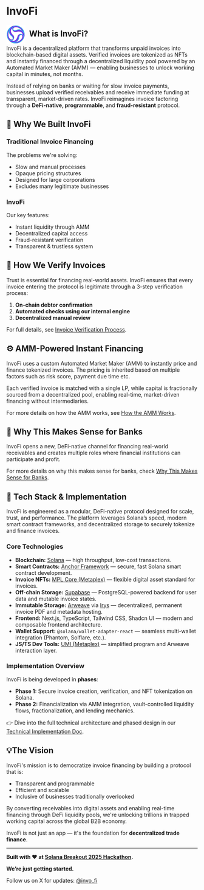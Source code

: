 # InvoFi

<img src="invofi/public/invofi.svg" alt="InvoFi Logo" width="50" align="left" style="margin-right: 10px;">

## What is InvoFi?
InvoFi is a decentralized platform that transforms unpaid invoices into blockchain-based digital assets. Verified invoices are tokenized as NFTs and instantly financed through a decentralized liquidity pool powered by an Automated Market Maker (AMM) — enabling businesses to unlock working capital in minutes, not months.

Instead of relying on banks or waiting for slow invoice payments, businesses upload verified receivables and receive immediate funding at transparent, market-driven rates. InvoFi reimagines invoice factoring through a **DeFi-native, programmable**, and **fraud-resistant** protocol.

## 🚀 Why We Built InvoFi

### Traditional Invoice Financing

The problems we're solving:
- Slow and manual processes
- Opaque pricing structures
- Designed for large corporations
- Excludes many legitimate businesses

### InvoFi

Our key features:
- Instant liquidity through AMM
- Decentralized capital access
- Fraud-resistant verification
- Transparent & trustless system

## 🔐 How We Verify Invoices

Trust is essential for financing real-world assets. InvoFi ensures that every invoice entering the protocol is legitimate through a 3-step verification process:

1. **On-chain debtor confirmation**
2. **Automated checks using our internal engine**
3. **Decentralized manual review**

For full details, see [Invoice Verification Process](docs/invoice_verification.md).

## ⚙️ AMM-Powered Instant Financing
InvoFi uses a custom Automated Market Maker (AMM) to instantly price and finance tokenized invoices. The pricing is inherited based on multiple factors such as risk score, payment due time etc.

Each verified invoice is matched with a single LP, while capital is fractionally sourced from a decentralized pool, enabling real-time, market-driven financing without intermediaries.

For more details on how the AMM works, see [How the AMM Works](docs/how_the_amm_works.md).

## 🏦 Why This Makes Sense for Banks

InvoFi opens a new, DeFi-native channel for financing real-world receivables and creates multiple roles where financial institutions can participate and profit.

For more details on why this makes sense for banks, check [Why This Makes Sense for Banks](docs/why_this_makes_sense_for_banks.md).


## 🧱 Tech Stack & Implementation

InvoFi is engineered as a modular, DeFi-native protocol designed for scale, trust, and performance. The platform leverages Solana’s speed, modern smart contract frameworks, and decentralized storage to securely tokenize and finance invoices.

### Core Technologies

- **Blockchain:** [Solana](https://solana.com) — high throughput, low-cost transactions.
- **Smart Contracts:** [Anchor Framework](https://book.anchor-lang.com/) — secure, fast Solana smart contract development.
- **Invoice NFTs:** [MPL Core (Metaplex)](https://docs.metaplex.com/) — flexible digital asset standard for invoices.
- **Off-chain Storage:** [Supabase](https://supabase.com) — PostgreSQL-powered backend for user data and mutable invoice states.
- **Immutable Storage:** [Arweave](https://www.arweave.org) via [Irys](https://irys.xyz) — decentralized, permanent invoice PDF and metadata hosting.
- **Frontend:** Next.js, TypeScript, Tailwind CSS, Shadcn UI — modern and composable frontend architecture.
- **Wallet Support:** `@solana/wallet-adapter-react` — seamless multi-wallet integration (Phantom, Solflare, etc.).
- **JS/TS Dev Tools:** [UMI (Metaplex)](https://umi.metaplex.com) — simplified program and Arweave interaction layer.

### Implementation Overview

InvoFi is being developed in **phases**:
- **Phase 1:** Secure invoice creation, verification, and NFT tokenization on Solana.
- **Phase 2:** Financialization via AMM integration, vault-controlled liquidity flows, fractionalization, and lending mechanics.

👉 Dive into the full technical architecture and phased design in our [Technical Implementation Doc](docs/tech_implementation.md).

## 💡The Vision

InvoFi's mission is to democratize invoice financing by building a protocol that is:

- Transparent and programmable
- Efficient and scalable
- Inclusive of businesses traditionally overlooked

By converting receivables into digital assets and enabling real-time financing through DeFi liquidity pools, we're unlocking trillions in trapped working capital across the global B2B economy.

InvoFi is not just an app — it's the foundation for **decentralized trade finance**.

---

**Built with ❤️ at [Solana Breakout 2025 Hackathon](https://www.colosseum.org/breakout).**

**We’re just getting started.** 

Follow us on X for updates: [@invo_fi](https://x.com/invo_fi)

